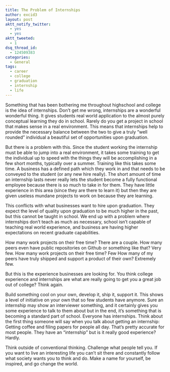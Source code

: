 ```yaml
---
title: The Problem of Internships
author: excid3
layout: post
aktt_notify_twitter:
  - yes
  - yes
aktt_tweeted:
  - 1
dsq_thread_id:
  - 124509383
categories:
  - General
tags:
  - career
  - college
  - graduation
  - internship
  - life
---
```

Something that has been bothering me throughout highschool and college is the idea of internships. Don’t get me wrong, internships are a wonderful wonderful thing. It gives students real world application to the almost purely conceptual learning they do in school. Rarely do you get a project in school that makes sense in a real environment. This means that internships help to provide the necessary balance between the two to give a truly “well rounded” individual a beautiful set of opportunities upon graduation.

But there is a problem with this. Since the student working the internship must be able to jump into a real environment, it takes some training to get the individual up to speed with the things they will be accomplishing in a few short months, typically over a summer. Training like this takes some time. A business has a defined path which they work in and that needs to be conveyed to the student (or any new hire really). The short amount of time an internship lasts never really lets the student become a fully functional employee because there is so much to take in for them. They have little experience in this area (since they are there to learn it) but then they are given useless mundane projects to work on because they are learning.

This conflicts with what businesses want to hire upon graduation. They expect the level of quality upon graduation to be much higher in the past, but this cannot be taught in school. We end up with a problem where internships don’t teach as much as necessary, school isn’t capable of teaching real world experience, and business are having higher expectations on recent graduate capabilities.

How many work projects on their free time? There are a couple. How many peers even have public repositories on Github or something like that? Very few. How many work projects on their free time? Few How many of my peers have truly shipped and support a product of their own? Extremely few.

But this is the experience businesses are looking for. You think college experience and internships are what are really going to get you a great job out of college? Think again.

Build something cool on your own, develop it, ship it, support it. This shows a level of initiative on your own that so few students have anymore. Sure an internship may show an interviewer something, and it certainly gives you some experience to talk to them about but in the end, it’s something that is becoming a standard part of school. Everyone has internships. Think about the first thing someone will say when you talk about getting an internship: Getting coffee and filing papers for people all day. That’s pretty accurate for most people. They have an “internship” but is it really good experience? Hardly.

Think outside of conventional thinking. Challenge what people tell you. If you want to live an interesting life you can’t sit there and constantly follow what society wants you to think and do. Make a name for yourself, be inspired, and go change the world.